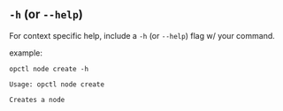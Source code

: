 ## `-h` (or `--help`)

For context specific help, include a `-h` (or `--help`) flag w/ your
command.

example:

```shell
opctl node create -h

Usage: opctl node create

Creates a node
```
